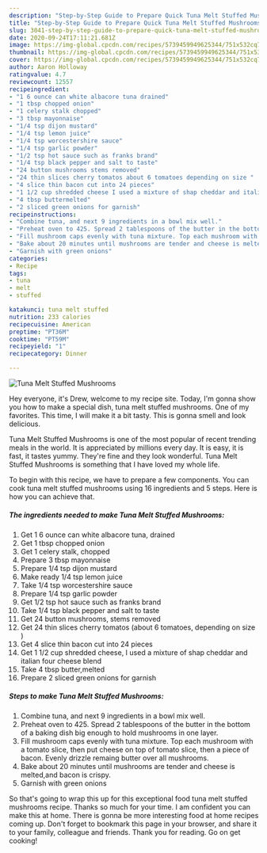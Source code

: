 ```yaml
---
description: "Step-by-Step Guide to Prepare Quick Tuna Melt Stuffed Mushrooms"
title: "Step-by-Step Guide to Prepare Quick Tuna Melt Stuffed Mushrooms"
slug: 3041-step-by-step-guide-to-prepare-quick-tuna-melt-stuffed-mushrooms
date: 2020-09-24T17:11:21.681Z
image: https://img-global.cpcdn.com/recipes/5739459949625344/751x532cq70/tuna-melt-stuffed-mushrooms-recipe-main-photo.jpg
thumbnail: https://img-global.cpcdn.com/recipes/5739459949625344/751x532cq70/tuna-melt-stuffed-mushrooms-recipe-main-photo.jpg
cover: https://img-global.cpcdn.com/recipes/5739459949625344/751x532cq70/tuna-melt-stuffed-mushrooms-recipe-main-photo.jpg
author: Aaron Holloway
ratingvalue: 4.7
reviewcount: 12557
recipeingredient:
- "1 6 ounce can white albacore tuna drained"
- "1 tbsp chopped onion"
- "1 celery stalk chopped"
- "3 tbsp mayonnaise"
- "1/4 tsp dijon mustard"
- "1/4 tsp lemon juice"
- "1/4 tsp worcestershire sauce"
- "1/4 tsp garlic powder"
- "1/2 tsp hot sauce such as franks brand"
- "1/4 tsp black pepper and salt to taste"
- "24 button mushrooms stems removed"
- "24 thin slices cherry tomatos about 6 tomatoes depending on size "
- "4 slice thin bacon cut into 24 pieces"
- "1 1/2 cup shredded cheese I used a mixture of shap cheddar and italian four cheese blend"
- "4 tbsp buttermelted"
- "2 sliced green onions for garnish"
recipeinstructions:
- "Combine tuna, and next 9 ingredients in a bowl mix well."
- "Preheat oven to 425. Spread 2 tablespoons of the butter in the bottom of a baking dish big enough to hold mushrooms in one layer."
- "Fill mushroom caps evenly with tuna mixture. Top each mushroom with a tomato slice, then put cheese on top of tomato slice, then a piece of bacon. Evenly drizzle remaing butter over all mushrooms."
- "Bake about 20 minutes until mushrooms are tender and cheese is melted,and bacon is crispy."
- "Garnish with green onions"
categories:
- Recipe
tags:
- tuna
- melt
- stuffed

katakunci: tuna melt stuffed 
nutrition: 233 calories
recipecuisine: American
preptime: "PT36M"
cooktime: "PT59M"
recipeyield: "1"
recipecategory: Dinner

---
```



![Tuna Melt Stuffed Mushrooms](https://img-global.cpcdn.com/recipes/5739459949625344/751x532cq70/tuna-melt-stuffed-mushrooms-recipe-main-photo.jpg)

Hey everyone, it's Drew, welcome to my recipe site. Today, I'm gonna show you how to make a special dish, tuna melt stuffed mushrooms. One of my favorites. This time, I will make it a bit tasty. This is gonna smell and look delicious.

Tuna Melt Stuffed Mushrooms is one of the most popular of recent trending meals in the world. It is appreciated by millions every day. It is easy, it is fast, it tastes yummy. They're fine and they look wonderful. Tuna Melt Stuffed Mushrooms is something that I have loved my whole life.




To begin with this recipe, we have to prepare a few components. You can cook tuna melt stuffed mushrooms using 16 ingredients and 5 steps. Here is how you can achieve that.

<!--inarticleads1-->

##### The ingredients needed to make Tuna Melt Stuffed Mushrooms:

1. Get 1 6 ounce can white albacore tuna, drained
1. Get 1 tbsp chopped onion
1. Get 1 celery stalk, chopped
1. Prepare 3 tbsp mayonnaise
1. Prepare 1/4 tsp dijon mustard
1. Make ready 1/4 tsp lemon juice
1. Take 1/4 tsp worcestershire sauce
1. Prepare 1/4 tsp garlic powder
1. Get 1/2 tsp hot sauce such as franks brand
1. Take 1/4 tsp black pepper and salt to taste
1. Get 24 button mushrooms, stems removed
1. Get 24 thin slices cherry tomatos (about 6 tomatoes, depending on size )
1. Get 4 slice thin bacon cut into 24 pieces
1. Get 1 1/2 cup shredded cheese, I used a mixture of shap cheddar and italian four cheese blend
1. Take 4 tbsp butter,melted
1. Prepare 2 sliced green onions for garnish




<!--inarticleads2-->

##### Steps to make Tuna Melt Stuffed Mushrooms:

1. Combine tuna, and next 9 ingredients in a bowl mix well.
1. Preheat oven to 425. Spread 2 tablespoons of the butter in the bottom of a baking dish big enough to hold mushrooms in one layer.
1. Fill mushroom caps evenly with tuna mixture. Top each mushroom with a tomato slice, then put cheese on top of tomato slice, then a piece of bacon. Evenly drizzle remaing butter over all mushrooms.
1. Bake about 20 minutes until mushrooms are tender and cheese is melted,and bacon is crispy.
1. Garnish with green onions




So that's going to wrap this up for this exceptional food tuna melt stuffed mushrooms recipe. Thanks so much for your time. I am confident you can make this at home. There is gonna be more interesting food at home recipes coming up. Don't forget to bookmark this page in your browser, and share it to your family, colleague and friends. Thank you for reading. Go on get cooking!
